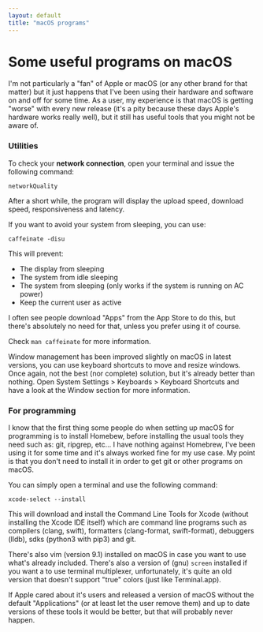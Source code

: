```yaml
---
layout: default
title: "macOS programs"
---
```


# Some useful programs on macOS

I'm not particularly a "fan" of Apple or macOS (or any other brand for that
matter) but it just happens that I've been using their hardware and software on
and off for some time. As a user, my experience is that macOS is getting
"worse" with every new release (it's a pity because these days Apple's hardware
works really well), but it still has useful tools that you might not be aware
of.

### Utilities

To check your **network connection**, open your terminal and issue the following command:

```
networkQuality
```

After a short while, the program will display the upload speed, download speed,
responsiveness and latency.


If you want to avoid your system from sleeping, you can use:

```
caffeinate -disu
```

This will prevent:
- The display from sleeping
- The system from idle sleeping
- The system from sleeping (only works if the system is running on AC power)
- Keep the current user as active

I often see people download "Apps" from the App Store to do this, but there's
absolutely no need for that, unless you prefer using it of course.

Check `man caffeinate` for more information.

Window management has been improved slightly on macOS in latest versions,
you can use keyboard shortcuts to move and resize windows. Once again,
not the best (nor complete) solution, but it's already better than nothing.
Open System Settings > Keyboards > Keyboard Shortcuts and have a look at the
Window section for more information.

### For programming

I know that the first thing some people do when setting up macOS for
programming is to install Homebew, before installing the usual tools they need
such as: git, ripgrep, etc... I have nothing against Homebrew, I've been using
it for some time and it's always worked fine for my use case. My point is that
you don't need to install it in order to get git or other programs on macOS.

You can simply open a terminal and use the following command:

```
xcode-select --install
```

This will download and install the Command Line Tools for Xcode (without
installing the Xcode IDE itself) which are command line programs such as
compilers (clang, swift), formatters (clang-format, swift-format), debuggers
(lldb), sdks (python3 with pip3) and git.

There's also vim (version 9.1) installed on macOS in case you want to use
what's already included. There's also a version of (gnu) `screen` installed
if you want a to use terminal multiplexer, unfortunately, it's quite an old
version that doesn't support "true" colors (just like Terminal.app).

If Apple cared about it's users and released a version of macOS without the
default "Applications" (or at least let the user remove them) and up to date
versions of these tools it would be better, but that will probably never
happen.
